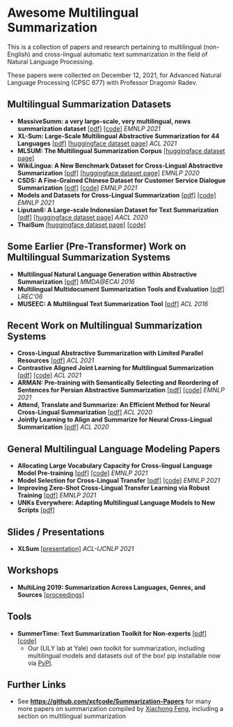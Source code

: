 # Awesome Multilingual Summarization

This is a collection of papers and research pertaining to multilingual (non-English) and cross-lingual automatic text summarization in the field of Natural Language Processing.


These papers were collected on December 12, 2021, for Advanced Natural Language Processing (CPSC 677) with Professor Dragomir Radev.

## Multilingual Summarization Datasets

- **MassiveSumm: a very large-scale, very multilingual, news summarization dataset** [[pdf]](https://aclanthology.org/2021.emnlp-main.797.pdf) [[code]](https://github.com/danielvarab/massive-summ) *EMNLP 2021*
- **XL-Sum: Large-Scale Multilingual Abstractive Summarization for 44 Languages** [[pdf]](https://aclanthology.org/2021.findings-acl.413.pdf) [[huggingface dataset page]](https://huggingface.co/datasets/csebuetnlp/xlsum) *ACL 2021*
- **MLSUM: The Multilingual Summarization Corpus** [[huggingface dataset page]](https://huggingface.co/datasets/mlsum)
- **WikiLingua: A New Benchmark Dataset for Cross-Lingual Abstractive Summarization** [[pdf]](https://aclanthology.org/2020.findings-emnlp.360.pdf) [[huggingface dataset page]](https://huggingface.co/datasets/wiki_lingua) *EMNLP 2020*
- **CSDS: A Fine-Grained Chinese Dataset for Customer Service Dialogue Summarization** [[pdf]](https://aclanthology.org/2021.emnlp-main.365.pdf) [[code]](https://github.com/xiaolinAndy/CSDS) *EMNLP 2021*
- **Models and Datasets for Cross-Lingual Summarization** [[pdf]](https://aclanthology.org/2021.emnlp-main.742.pdf) [[code]](https://github.com/lauhaide/clads) *EMNLP 2021*
- **Liputan6: A Large-scale Indonesian Dataset for Text Summarization** [[pdf]](https://aclanthology.org/2020.aacl-main.60.pdf) [[huggingface dataset page]](https://huggingface.co/datasets/id_liputan6) *AACL 2020*
- **ThaiSum** [[huggingface dataset page]](https://huggingface.co/datasets/thaisum) [[code]](https://github.com/nakhunchumpolsathien/ThaiSum)


## Some Earlier (Pre-Transformer) Work on Multilingual Summarization Systems
-  **Multilingual Natural Language Generation within Abstractive Summarization** [[pdf]](http://ceur-ws.org/Vol-1801/paper7.pdf) *MMDA@ECAI 2016*
- **Multilingual Multidocument Summarization Tools and Evaluation** [[pdf]](http://www.lrec-conf.org/proceedings/lrec2006/pdf/498_pdf.pdf) *LREC'06*
- **MUSEEC: A Multilingual Text Summarization Tool** [[pdf]](https://aclanthology.org/P16-4013.pdf) *ACL 2016*

## Recent Work on Multilingual Summarization Systems
- **Cross-Lingual Abstractive Summarization with Limited Parallel Resources** [[pdf]](https://aclanthology.org/2021.acl-long.538.pdf) *ACL 2021*
- **Contrastive Aligned Joint Learning for Multilingual Summarization** [[pdf]](https://aclanthology.org/2021.findings-acl.242.pdf) [[code]](https://github.com/dqwang122/CALMS) *ACL 2021*
- **ARMAN: Pre-training with Semantically Selecting and Reordering of Sentences for Persian Abstractive Summarization** [[pdf]](https://aclanthology.org/2021.emnlp-main.741.pdf) [[code]](https://github.com/alirezasalemi7/ARMAN) *EMNLP 2021*
- **Attend, Translate and Summarize: An Efficient Method for Neural Cross-Lingual Summarization** [[pdf]](https://aclanthology.org/2020.acl-main.121.pdf) *ACL 2020*
- **Jointly Learning to Align and Summarize for Neural Cross-Lingual Summarization** [[pdf]](https://aclanthology.org/2020.acl-main.554.pdf) *ACL 2020*

## General Multilingual Language Modeling Papers
- **Allocating Large Vocabulary Capacity for Cross-lingual Language Model Pre-training** [[pdf]](https://aclanthology.org/2021.emnlp-main.257.pdf) [[code]](https://github.com/bozheng-hit/VoCapXLM) *EMNLP 2021*
- **Model Selection for Cross-Lingual Transfer** [[pdf]](https://aclanthology.org/2021.emnlp-main.459.pdf) [[code]](https://github.com/edchengg/model_selection) *EMNLP 2021*
- **Improving Zero-Shot Cross-Lingual Transfer Learning via Robust Training** [[pdf]](https://aclanthology.org/2021.emnlp-main.126.pdf) *EMNLP 2021*
- **UNKs Everywhere: Adapting Multilingual Language Models to New Scripts** [[pdf]](https://arxiv.org/pdf/2012.15562.pdf)

## Slides / Presentations
- **XLSum** [[presentation]](https://d3smihljt9218e.cloudfront.net/lecture/26504/slideshow/c13b25b90074e4779cd232abf12b9f88.pdf) *ACL-IJCNLP 2021*

## Workshops
- **MultiLing 2019: Summarization Across Languages, Genres, and Sources** [[proceedings]](https://aclanthology.org/volumes/W19-89/)

## Tools
- **SummerTime: Text Summarization Toolkit for Non-experts** [[pdf]](https://arxiv.org/pdf/2108.12738.pdf) [[code]](https://github.com/Yale-LILY/SummerTime) 
    - Our (LILY lab at Yale) own toolkit for summarization, including multilingual models and datasets out of the box! pip installable now via [PyPI](https://pypi.org/project/summertime/).


## Further Links
- See **https://github.com/xcfcode/Summarization-Papers** for many more papers on summarization compiled by [Xiachong Feng](http://xcfeng.net/), including a section on multilingual summarization
